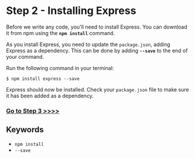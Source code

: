 # Step 2 - Installing Express

Before we write any code, you'll need to install Express. You can download it from npm using the **`npm install`** command.

As you install Express, you need to update the `package.json`, adding Express as a dependency. This can be done by adding **`--save`** to the end of your command.

Run the following command in your terminal:

`$ npm install express --save`

Express should now be installed. Check your `package.json` file to make sure it has been added as a dependency.

### [Go to Step 3 >>>>](https://github.com/node-girls/express-workshop/blob/master/step03.md)

## Keywords
* `npm install`
* `--save`
